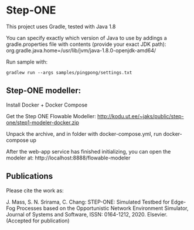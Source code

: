 # Step-ONE
This project uses Gradle, tested with Java 1.8

You can specify exactly which version of Java to use by addings a 
gradle.properties file with contents (provide your exact JDK path):
org.gradle.java.home=/usr/lib/jvm/java-1.8.0-openjdk-amd64/

Run sample with:

    gradlew run --args samples/pingpong/settings.txt




## Step-ONE modeller:
Install Docker + Docker Compose

Get the Step ONE Flowable Modeller:
http://kodu.ut.ee/~jaks/public/step-one/step1-modeler-docker.zip 

Unpack the archive, and in folder with docker-compose.yml, run
    docker-compose up

After the web-app service has finished initializing, you can open the modeler at:
http://localhost:8888/flowable-modeler

## Publications

Please cite the work as:

J. Mass, S. N. Srirama, C. Chang: STEP-ONE: Simulated Testbed for Edge-Fog Processes based on the Opportunistic Network Environment Simulator, Journal of Systems and Software, ISSN: 0164-1212, 2020. Elsevier. (Accepted for publication) 
